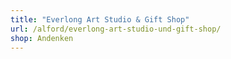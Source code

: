 ```yaml
---
title: "Everlong Art Studio & Gift Shop"
url: /alford/everlong-art-studio-und-gift-shop/
shop: Andenken
---
```

